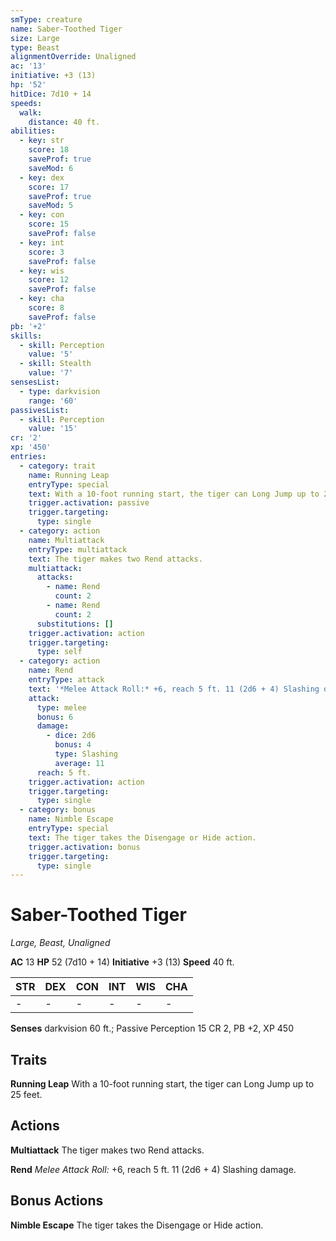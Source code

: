 ```yaml
---
smType: creature
name: Saber-Toothed Tiger
size: Large
type: Beast
alignmentOverride: Unaligned
ac: '13'
initiative: +3 (13)
hp: '52'
hitDice: 7d10 + 14
speeds:
  walk:
    distance: 40 ft.
abilities:
  - key: str
    score: 18
    saveProf: true
    saveMod: 6
  - key: dex
    score: 17
    saveProf: true
    saveMod: 5
  - key: con
    score: 15
    saveProf: false
  - key: int
    score: 3
    saveProf: false
  - key: wis
    score: 12
    saveProf: false
  - key: cha
    score: 8
    saveProf: false
pb: '+2'
skills:
  - skill: Perception
    value: '5'
  - skill: Stealth
    value: '7'
sensesList:
  - type: darkvision
    range: '60'
passivesList:
  - skill: Perception
    value: '15'
cr: '2'
xp: '450'
entries:
  - category: trait
    name: Running Leap
    entryType: special
    text: With a 10-foot running start, the tiger can Long Jump up to 25 feet.
    trigger.activation: passive
    trigger.targeting:
      type: single
  - category: action
    name: Multiattack
    entryType: multiattack
    text: The tiger makes two Rend attacks.
    multiattack:
      attacks:
        - name: Rend
          count: 2
        - name: Rend
          count: 2
      substitutions: []
    trigger.activation: action
    trigger.targeting:
      type: self
  - category: action
    name: Rend
    entryType: attack
    text: '*Melee Attack Roll:* +6, reach 5 ft. 11 (2d6 + 4) Slashing damage.'
    attack:
      type: melee
      bonus: 6
      damage:
        - dice: 2d6
          bonus: 4
          type: Slashing
          average: 11
      reach: 5 ft.
    trigger.activation: action
    trigger.targeting:
      type: single
  - category: bonus
    name: Nimble Escape
    entryType: special
    text: The tiger takes the Disengage or Hide action.
    trigger.activation: bonus
    trigger.targeting:
      type: single
---
```


# Saber-Toothed Tiger
*Large, Beast, Unaligned*

**AC** 13
**HP** 52 (7d10 + 14)
**Initiative** +3 (13)
**Speed** 40 ft.

| STR | DEX | CON | INT | WIS | CHA |
| --- | --- | --- | --- | --- | --- |
| - | - | - | - | - | - |

**Senses** darkvision 60 ft.; Passive Perception 15
CR 2, PB +2, XP 450

## Traits

**Running Leap**
With a 10-foot running start, the tiger can Long Jump up to 25 feet.

## Actions

**Multiattack**
The tiger makes two Rend attacks.

**Rend**
*Melee Attack Roll:* +6, reach 5 ft. 11 (2d6 + 4) Slashing damage.

## Bonus Actions

**Nimble Escape**
The tiger takes the Disengage or Hide action.

